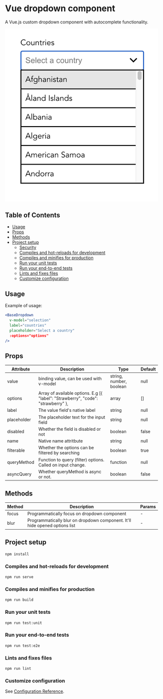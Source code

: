 # Vue dropdown component

A Vue.js custom dropdown component with autocomplete functionality.

![Dropdown appearance](./public/dropdown.jpg)

## Table of Contents

* [Usage](#usage)
* [Props](#props)
* [Methods](#methods)
* [Project setup](#project-setup)
  * [Security](#security)
  * [Compiles and hot-reloads for development](#compiles-and-hot-reloads-for-development)
  * [Compiles and minifies for production](#compiles-and-minifies-for-production)
  * [Run your unit tests](#run-your-unit-tests)
  * [Run your end-to-end tests](#run-your-end-to-end-tests)
  * [Lints and fixes files](#lints-and-fixes-files)
  * [Customize configuration](#customize-configuration)

## Usage

Example of usage:

```jsx
<BaseDropdown
  v-model="selection"
  label="countries"
  placeholder="Select a country"
  :options="options"
/>
```

## Props

Attribute | Description | Type | Default
------------ | ------------- | ------- | ---------
value | binding value, can be used with v-model | string, number, boolean | null
options | Array of available options. E.g [{ "label": "Strawberry", "code": "strawberry" }, | array | []
label | The value field's native label | string | null
placeholder | The placeholder text for the input field | string | null
disabled | Whether the field is disabled or not | boolean | false
name | Native name attritbute | string | null
filterable | Whether the options can be filtered by searching | boolean | true
queryMethod | Function to query (filter) options. Called on input change. | function | null
asyncQuery | Whether queryMethod is async or not. | boolean | false

## Methods

Method | Description | Params
------------ | ------------- | -------
focus | Programmatically focus on dropdown component | -
blur | Programmatically blur on dropdown component. It'll hide opened options list | -

## Project setup
```
npm install
```

### Compiles and hot-reloads for development
```
npm run serve
```

### Compiles and minifies for production
```
npm run build
```

### Run your unit tests
```
npm run test:unit
```

### Run your end-to-end tests
```
npm run test:e2e
```

### Lints and fixes files
```
npm run lint
```

### Customize configuration
See [Configuration Reference](https://cli.vuejs.org/config/).
